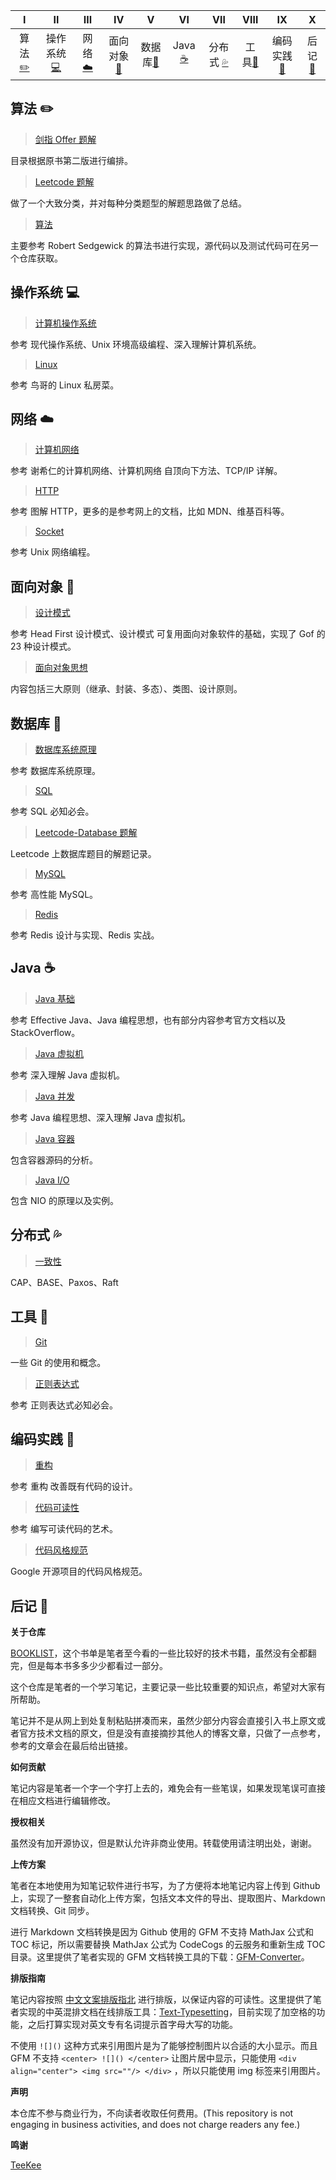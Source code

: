 <!-- ![](https://img.shields.io/badge/update-today-blue.svg) ![](https://img.shields.io/badge/gitbook-making-lightgrey.svg)</br> -->
| Ⅰ | Ⅱ | Ⅲ | Ⅳ | Ⅴ | Ⅵ | Ⅶ | Ⅷ | Ⅸ | Ⅹ |
| :--------: | :---------: | :---------: | :---------: | :---------: | :---------:| :---------: | :-------: | :-------:| :------:|
| 算法[:pencil2:](#算法-pencil2) | 操作系统[:computer:](#操作系统-computer)|网络[:cloud:](#网络-cloud) | 面向对象[:couple:](#面向对象-couple) |数据库[:floppy_disk:](#数据库-floppy_disk)| Java [:coffee:](#java-coffee)| 分布式 [:sweat_drops:](#分布式-sweat_drops)| 工具[:hammer:](#工具-hammer)| 编码实践[:speak_no_evil:](#编码实践-speak_no_evil)| 后记[:memo:](#后记-memo) |

## 算法 :pencil2:

> [剑指 Offer 题解](https://github.com/CyC2018/InnterviewNotes/blob/master/notes/剑指%20offer%20题解.md)

目录根据原书第二版进行编排。

> [Leetcode 题解](https://github.com/CyC2018/InnterviewNotes/blob/master/notes/Leetcode%20题解.md)

做了一个大致分类，并对每种分类题型的解题思路做了总结。

> [算法](https://github.com/CyC2018/InnterviewNotes/blob/master/notes/算法.md)

主要参考 Robert Sedgewick 的算法书进行实现，源代码以及测试代码可在另一个仓库获取。

## 操作系统 :computer:

> [计算机操作系统](https://github.com/CyC2018/InnterviewNotes/blob/master/notes/计算机操作系统.md)

参考 现代操作系统、Unix 环境高级编程、深入理解计算机系统。

> [Linux](https://github.com/CyC2018/InnterviewNotes/blob/master/notes/Linux.md)

参考 鸟哥的 Linux 私房菜。

## 网络 :cloud:

> [计算机网络](https://github.com/CyC2018/InnterviewNotes/blob/master/notes/计算机网络.md)

参考 谢希仁的计算机网络、计算机网络 自顶向下方法、TCP/IP 详解。

> [HTTP](https://github.com/CyC2018/InnterviewNotes/blob/master/notes/HTTP.md)

参考 图解 HTTP，更多的是参考网上的文档，比如 MDN、维基百科等。

> [Socket](https://github.com/CyC2018/InnterviewNotes/blob/master/notes/Socket.md)

参考 Unix 网络编程。

## 面向对象 :couple:

> [设计模式](https://github.com/CyC2018/InnterviewNotes/blob/master/notes/设计模式.md)

参考 Head First 设计模式、设计模式 可复用面向对象软件的基础，实现了 Gof 的 23 种设计模式。

> [面向对象思想](https://github.com/CyC2018/InnterviewNotes/blob/master/notes/面向对象思想.md)

内容包括三大原则（继承、封装、多态）、类图、设计原则。

## 数据库 :floppy_disk:

> [数据库系统原理](https://github.com/CyC2018/InnterviewNotes/blob/master/notes/数据库系统原理.md)

参考 数据库系统原理。

> [SQL](https://github.com/CyC2018/InnterviewNotes/blob/master/notes/SQL.md)

参考 SQL 必知必会。

> [Leetcode-Database 题解](https://github.com/CyC2018/InnterviewNotes/blob/master/notes/Leetcode-Database%20题解.md)

Leetcode 上数据库题目的解题记录。

> [MySQL](https://github.com/CyC2018/InnterviewNotes/blob/master/notes/MySQL.md)

参考 高性能 MySQL。

> [Redis](https://github.com/CyC2018/InnterviewNotes/blob/master/notes/Redis.md)

参考 Redis 设计与实现、Redis 实战。

## Java :coffee:

> [Java 基础](https://github.com/CyC2018/InnterviewNotes/blob/master/notes/Java%20基础.md)

参考 Effective Java、Java 编程思想，也有部分内容参考官方文档以及 StackOverflow。

> [Java 虚拟机](https://github.com/CyC2018/InnterviewNotes/blob/master/notes/Java%20虚拟机.md)

参考 深入理解 Java 虚拟机。

> [Java 并发](https://github.com/CyC2018/InnterviewNotes/blob/master/notes/Java%20并发.md)

参考 Java 编程思想、深入理解 Java 虚拟机。

> [Java 容器](https://github.com/CyC2018/InnterviewNotes/blob/master/notes/Java%20容器.md)

包含容器源码的分析。

> [Java I/O](https://github.com/CyC2018/InnterviewNotes/blob/master/notes/Java%20IO.md)

包含 NIO 的原理以及实例。

## 分布式 :sweat_drops:

> [一致性](https://github.com/CyC2018/InnterviewNotes/blob/master/notes/一致性.md)

CAP、BASE、Paxos、Raft

## 工具 :hammer:

> [Git](https://github.com/CyC2018/InnterviewNotes/blob/master/notes/Git.md)

一些 Git 的使用和概念。

> [正则表达式](https://github.com/CyC2018/InnterviewNotes/blob/master/notes/正则表达式.md)

参考 正则表达式必知必会。

## 编码实践 :speak_no_evil:

> [重构](https://github.com/CyC2018/InnterviewNotes/blob/master/notes/重构.md)

参考 重构 改善既有代码的设计。

> [代码可读性](https://github.com/CyC2018/InnterviewNotes/blob/master/notes/代码可读性.md)

参考 编写可读代码的艺术。

> [代码风格规范](https://github.com/CyC2018/InnterviewNotes/blob/master/notes/代码风格规范.md)

Google 开源项目的代码风格规范。

## 后记 :memo:

**关于仓库**

[BOOKLIST](https://github.com/CyC2018/Interview-Notebook/blob/master/BOOKLIST.md)，这个书单是笔者至今看的一些比较好的技术书籍，虽然没有全都翻完，但是每本书多多少少都看过一部分。

这个仓库是笔者的一个学习笔记，主要记录一些比较重要的知识点，希望对大家有所帮助。

笔记并不是从网上到处复制粘贴拼凑而来，虽然少部分内容会直接引入书上原文或者官方技术文档的原文，但是没有直接摘抄其他人的博客文章，只做了一点参考，参考的文章会在最后给出链接。

**如何贡献**

笔记内容是笔者一个字一个字打上去的，难免会有一些笔误，如果发现笔误可直接在相应文档进行编辑修改。

**授权相关**

虽然没有加开源协议，但是默认允许非商业使用。转载使用请注明出处，谢谢。

**上传方案**

笔者在本地使用为知笔记软件进行书写，为了方便将本地笔记内容上传到 Github 上，实现了一整套自动化上传方案，包括文本文件的导出、提取图片、Markdown 文档转换、Git 同步。

进行 Markdown 文档转换是因为 Github 使用的 GFM 不支持 MathJax 公式和 TOC 标记，所以需要替换 MathJax 公式为 CodeCogs 的云服务和重新生成 TOC 目录。这里提供了笔者实现的 GFM 文档转换工具的下载：[GFM-Converter](https://github.com/CyC2018/GFM-Converter)。

**排版指南**

笔记内容按照 [中文文案排版指北](http://mazhuang.org/wiki/chinese-copywriting-guidelines/) 进行排版，以保证内容的可读性。这里提供了笔者实现的中英混排文档在线排版工具：[Text-Typesetting](https://github.com/CyC2018/Markdown-Typesetting)，目前实现了加空格的功能，之后打算实现对英文专有名词提示首字母大写的功能。

不使用 `![]()` 这种方式来引用图片是为了能够控制图片以合适的大小显示。而且 GFM 不支持 `<center> ![]() </center>` 让图片居中显示，只能使用 `<div align="center"> <img src=""/> </div>` ，所以只能使用 img 标签来引用图片。

**声明**

本仓库不参与商业行为，不向读者收取任何费用。(This repository is not engaging in business activities, and does not charge readers any fee.)

**鸣谢**

[TeeKee](https://github.com/linw7)


